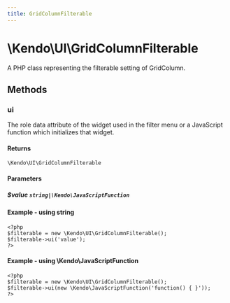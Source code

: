 ```yaml
---
title: GridColumnFilterable
---
```


# \Kendo\UI\GridColumnFilterable

A PHP class representing the filterable setting of GridColumn.


## Methods

### ui
The role data attribute of the widget used in the filter menu or a JavaScript function which initializes that widget.

#### Returns
`\Kendo\UI\GridColumnFilterable`

#### Parameters

##### $value `string|\Kendo\JavaScriptFunction`



#### Example  - using string
    <?php
    $filterable = new \Kendo\UI\GridColumnFilterable();
    $filterable->ui('value');
    ?>

#### Example  - using \Kendo\JavaScriptFunction
    <?php
    $filterable = new \Kendo\UI\GridColumnFilterable();
    $filterable->ui(new \Kendo\JavaScriptFunction('function() { }'));
    ?>

